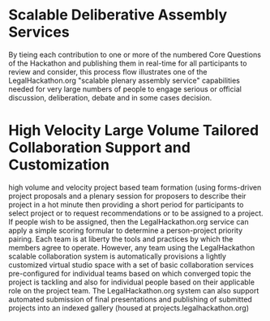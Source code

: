 
# Scalable Deliberative Assembly Services

By tieing each contribution to one or more of the numbered Core Questions of the Hackathon and publishing them in real-time for all participants to review and consider, this process flow illustrates one of the LegalHackathon.org "scalable plenary assembly service" capabilities needed for very large numbers of people to engage serious or official discussion, deliberation, debate and in some cases decision.  

# High Velocity Large Volume Tailored Collaboration Support and Customization

high volume and velocity project based team formation (using forms-driven project proposals and a plenary session for proposers to describe their project in a hot minute then providing a short period for participants to select project or to request recommendations or to be assigned to a project.  If people wish to be assigned, then the LegalHackathon.org service can apply a simple scoring formular to determine a person-project priority pairing.   Each team is at liberty the tools and practices by which the members agree to operate.  However, any team using the LegalHackathon scalable collaboration system is automatically provisions a lightly customized virtual studio space with a set of basic collaboration services pre-configured for individual teams based on which converged topic the project is tackling and also for individual people based on their applicable role on the project team.  The LegalHackathon.org system can also support automated submission of final presentations and publishing of submitted projects into an indexed gallery (housed at projects.legalhackathon.org)

